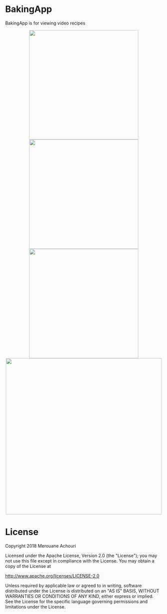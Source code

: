 # BakingApp
BakingApp  is for viewing video recipes

<p align="center">
  <img src="http://amerouane.com/wp-content/uploads/2018/04/device-2018-04-22-214926.jpg" width="350"/>
  <img src="http://amerouane.com/wp-content/uploads/2018/04/device-2018-04-22-214955.jpg" width="350"/>
  </br>
  <img src="http://amerouane.com/wp-content/uploads/2018/04/device-2018-04-22-215110.jpg" width="350"/>
  </br>
  <img src="http://amerouane.com/wp-content/uploads/2018/04/device-2018-04-22-215343.jpg" width="500"/>
</p>


# License
Copyright 2018 Merouane Achouri

Licensed under the Apache License, Version 2.0 (the "License"); you may not use this file except in compliance with the License. You may obtain a copy of the License at

http://www.apache.org/licenses/LICENSE-2.0

Unless required by applicable law or agreed to in writing, software distributed under the License is distributed on an "AS IS" BASIS, WITHOUT WARRANTIES OR CONDITIONS OF ANY KIND, either express or implied. See the License for the specific language governing permissions and limitations under the License.
